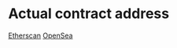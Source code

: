 
# Actual contract address

[Etherscan](https://rinkeby.etherscan.io/address/0xf5D91B06231505BD2efa49cE8d4847DF0877963f)
[OpenSea](https://testnets.opensea.io/assets/0xf5d91b06231505bd2efa49ce8d4847df0877963f/0)
